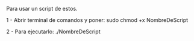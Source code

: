 Para usar un script de estos.

1 - Abrir terminal de comandos y poner:
sudo chmod +x NombreDeScript

2 - Para ejecutarlo:
./NombreDeScript
